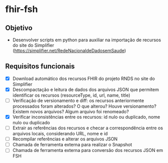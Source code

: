 # fhir-fsh

## Objetivo
* Desenvolver scripts em python para auxiliar na importação de recursos do site do Simplifier (https://simplifier.net/RedeNacionaldeDadosemSaude)

## Requisitos funcionais
- [x] Download automático dos recursos FHIR do projeto RNDS no site do Simplifier
- [x] Descompactação e leitura de dados dos arquivos JSON que permitem identificar os recursos (resourceType, id, url, name, title)
- [ ] Verificação de versionamento e diff: os recursos anteriormente processados foram alterados? O que alterou? Houve versionamento? Existem novos arquivos? Algum arquivo foi renomeado?
- [x] Verificar inconsistências entre os recursos: id nulo ou duplicado, nome nulo ou duplicado
- [ ] Extrair as referências dos recursos e checar a correspondência entre os arquivos locais, considerando URL, nome e id
- [ ] Recompilar referências e alterar os arquivos JSON
- [ ] Chamada de ferramenta externa para realizar o Snapshot
- [ ] Chamada de ferramenta externa para conversão dos recursos JSON em FSH